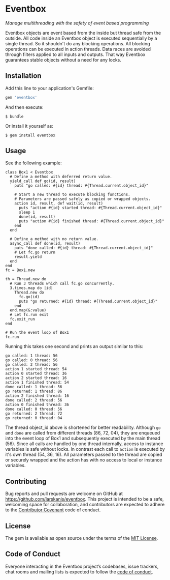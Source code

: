 # Eventbox

_Manage multithreading with the safety of event based programming_

Eventbox objects are event based from the inside but thread safe from the outside.
All code inside an Eventbox object is executed sequentially by a single thread.
So it shouldn't do any blocking operations.
All blocking operations can be executed in action threads.
Data races are avoided through filters applied to all inputs and outputs.
That way Eventbox guarantees stable objects without a need for any locks.


## Installation

Add this line to your application's Gemfile:

```ruby
gem 'eventbox'
```

And then execute:

    $ bundle

Or install it yourself as:

    $ gem install eventbox

## Usage

See the following example:

    class Box1 < Eventbox
      # Define a method with deferred return value.
      yield_call def go(id, result)
        puts "go called: #{id} thread: #{Thread.current.object_id}"

        # Start a new thread to execute blocking functions.
        # Parameters are passed safely as copied or wrapped objects.
        action id, result, def wait(id, result)
          puts "action #{id} started thread: #{Thread.current.object_id}"
          sleep 1
          done(id, result)
          puts "action #{id} finished thread: #{Thread.current.object_id}"
        end
      end

      # Define a method with no return value.
      async_call def done(id, result)
        puts "done called: #{id} thread: #{Thread.current.object_id}"
        # Let fc.go return
        result.yield
      end
    end
    fc = Box1.new

    th = Thread.new do
      # Run 3 threads which call fc.go concurrently.
      3.times.map do |id|
        Thread.new do
          fc.go(id)
          puts "go returned: #{id} thread: #{Thread.current.object_id}"
        end
      end.map(&:value)
      # Let fc.run exit
      fc.exit_run
    end

    # Run the event loop of Box1
    fc.run

Running this takes one second and prints an output similar to this:

    go called: 1 thread: 56
    go called: 0 thread: 56
    go called: 2 thread: 56
    action 1 started thread: 54
    action 0 started thread: 36
    action 2 started thread: 16
    action 1 finished thread: 54
    done called: 1 thread: 56
    go returned: 1 thread: 86
    action 2 finished thread: 16
    done called: 2 thread: 56
    action 0 finished thread: 36
    done called: 0 thread: 56
    go returned: 2 thread: 72
    go returned: 0 thread: 04

The thread object_id above is shortened for better readability.
Although `go` and `done` are called from different threads (86, 72, 04), they are enqueued into the event loop of Box1 and subsequently executed by the main thread (56).
Since all calls are handled by one thread internally, access to instance variables is safe without locks.
In contrast each call to `action` is executed by it's own thread (54, 36, 16).
All parameters passed to the thread are copied or securely wrapped and the action has with no access to local or instance variables.


## Contributing

Bug reports and pull requests are welcome on GitHub at https://github.com/larskanis/eventbox. This project is intended to be a safe, welcoming space for collaboration, and contributors are expected to adhere to the [Contributor Covenant](http://contributor-covenant.org) code of conduct.

## License

The gem is available as open source under the terms of the [MIT License](https://opensource.org/licenses/MIT).

## Code of Conduct

Everyone interacting in the Eventbox project’s codebases, issue trackers, chat rooms and mailing lists is expected to follow the [code of conduct](https://github.com/larskanis/eventbox/blob/master/CODE_OF_CONDUCT.md).
